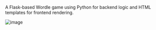  A Flask-based Wordle game using Python for backend logic and HTML templates for frontend rendering.
 
 ![image](https://github.com/user-attachments/assets/156db536-d28b-4862-9bb6-87ae4ea4db7a)
